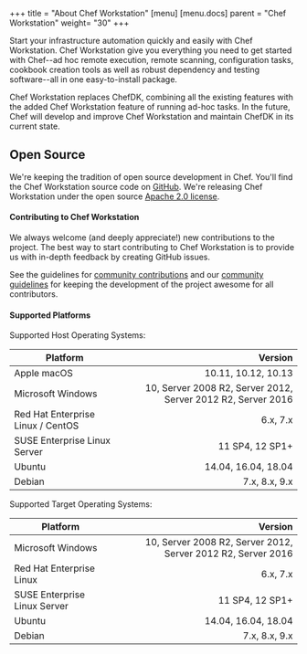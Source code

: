 +++
title = "About Chef Workstation"
[menu]
  [menu.docs]
    parent = "Chef Workstation"
    weight= "30"
+++

Start your infrastructure automation quickly and easily with Chef Workstation. Chef Workstation give you everything you need to get started with Chef--ad hoc remote execution, remote scanning, configuration tasks, cookbook creation tools as well as robust dependency and testing software--all in one easy-to-install package.

Chef Workstation replaces ChefDK, combining all the existing features with the added Chef Workstation feature of running ad-hoc tasks. In the future, Chef will develop and improve Chef Workstation and maintain ChefDK in its current state.

## Open Source

We're keeping the tradition of open source development in Chef. You'll find the Chef Workstation source code on [GitHub](https://github.com/chef/chef-workstation). We're releasing Chef Workstation under the open source [Apache 2.0 license](https://github.com/chef/chef-workstation/blob/master/LICENSE).

#### Contributing to Chef Workstation

We always welcome (and deeply appreciate!) new contributions to the project. The best way to start contributing to Chef Workstation is to provide us with in-depth feedback by creating GitHub issues.

See the guidelines for [community contributions](https://docs.chef.io/community_contributions.html) and our [community guidelines](https://docs.chef.io/community_guidelines.html) for keeping the development of the project awesome for all contributors.

#### Supported Platforms

Supported Host Operating Systems:

| Platform                         | Version  |
| -------------                    | -----:|
| Apple macOS                      | 10.11, 10.12, 10.13|
| Microsoft Windows                | 10, Server 2008 R2, Server 2012, Server 2012 R2, Server 2016 |
| Red Hat Enterprise Linux / CentOS| 6.x, 7.x |
| SUSE Enterprise Linux Server     | 11 SP4, 12 SP1+ |
| Ubuntu                           | 14.04, 16.04, 18.04 |
| Debian                           | 7.x, 8.x, 9.x |

Supported Target Operating Systems:

| Platform                         | Version  |
| -------------                    | -----:|
| Microsoft Windows                | 10, Server 2008 R2, Server 2012, Server 2012 R2, Server 2016 |
| Red Hat Enterprise Linux         | 6.x, 7.x |
| SUSE Enterprise Linux Server     | 11 SP4, 12 SP1+ |
| Ubuntu                           | 14.04, 16.04, 18.04 |
| Debian                           | 7.x, 8.x, 9.x |
